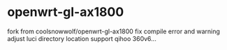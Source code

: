 # openwrt-gl-ax1800
fork from coolsnowwolf/openwrt-gl-ax1800
fix compile error and warning
adjust luci directory location
support qihoo 360v6...
